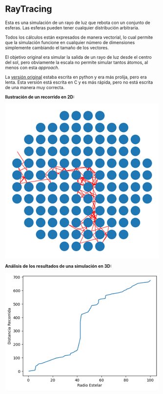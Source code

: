 # RayTracing

Esta es una simulación de un rayo de luz que rebota con un conjunto de esferas. Las esferas pueden tener cualquier distribución arbitraria.

Todos los cálculos están expresados de manera vectorial, lo cual permite que la simulación funcione en cualquier número de dimensiones simplemente cambiando el tamaño de los vectores.

El objetivo original era simular la salida de un rayo de luz desde el centro del sol, pero obviamente la escala no permite simular tantos átomos, al menos con esta *approach*.

La [versión original](https://colab.research.google.com/drive/13z6Xp2l84JcSg4Ms1cRwQSZalnThA6M5?usp=sharing) estaba escrita en python y era más prolija, pero era lenta. Esta versión está escrita en C y es más rápida,
pero no está escrita de una manera muy correcta.

**Ilustración de un recorrido en 2D:**

![Gráfico 2D mostrando el recorrido de un rayo que rebota con un grupo de círculos](/recorrido.png)

**Análisis de los resultados de una simulación en 3D:**

![Gráfico de la distancia recorrida por el rayo en función del radio de la estrella](/plot.png)
